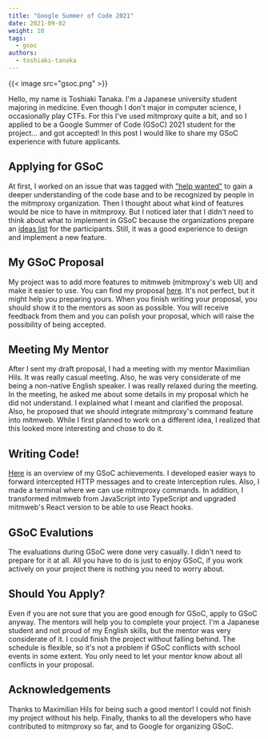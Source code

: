 ```yaml
---
title: "Google Summer of Code 2021"
date: 2021-09-02
weight: 10
tags:
  - gsoc
authors:
  - toshiaki-tanaka
---
```


{{< image src="gsoc.png" >}}

Hello, my name is Toshiaki Tanaka. I'm a Japanese university student majoring in medicine. Even though I don't major in
computer science, I occasionally play CTFs. For this I've used mitmproxy quite a bit, and so I applied to be a Google
Summer of Code (GSoC) 2021 student for the project... and got accepted!
In this post I would like to share my GSoC experience with future applicants.

<!--more-->

## Applying for GSoC

At first, I worked on an issue that was tagged
with ["help wanted"](https://github.com/mitmproxy/mitmproxy/labels/help%20wanted)
to gain a deeper understanding of the code base and to be recognized by people in the mitmproxy organization. Then I
thought about what kind of features would be nice to have in mitmproxy. But I noticed later that I didn't need to think
about what to implement in GSoC because the organizations prepare
an [ideas list](https://github.com/mitmproxy/mitmproxy/issues/4404) for the participants. Still, it was a good
experience to design and implement a new feature.

## My GSoC Proposal

My project was to add more features to mitmweb (mitmproxy's web UI) and make it easier to use. You can find my proposal
[here](https://docs.google.com/document/d/1CqnkSsZUX9ZIzV3-YLwZ2YFDbYU50fYGuY57ohBmkPQ/). It's not perfect, but it might
help you preparing yours. When you finish writing your proposal, you should show it to the mentors as soon as possible.
You will receive feedback from them and you can polish your proposal, which will raise the possibility of being
accepted.

## Meeting My Mentor

After I sent my draft proposal, I had a meeting with my mentor Maximilian Hils. It was really casual meeting. Also, he
was very considerate of me being a non-native English speaker. I was really relaxed during the meeting. In the meeting,
he asked me about some details in my proposal which he did not understand. I explained what I meant and clarified the
proposal. Also, he proposed that we should integrate mitmproxy's command feature into mitmweb. While I first planned to
work on a different idea, I realized that this looked more interesting and chose to do it.

## Writing Code!

[Here](https://gist.github.com/gorogoroumaru/32aec49d469d10be870953526e14d6ab#file-gsoc2021report-md) is an overview of
my GSoC achievements. I developed easier ways to forward intercepted HTTP messages and to create interception rules.
Also, I made a terminal where we can use mitmproxy commands. In addition, I transformed mitmweb from JavaScript into
TypeScript and upgraded mitmweb's React version to be able to use React hooks.

## GSoC Evalutions

The evaluations during GSoC were done very casually. I didn't need to prepare for it at all. All you have to do is just
to enjoy GSoC, if you work actively on your project there is nothing you need to worry about.

## Should You Apply?

Even if you are not sure that you are good enough for GSoC, apply to GSoC anyway. The mentors will help you to complete
your project. I'm a Japanese student and not proud of my English skills, but the mentor was very considerate of it. I
could finish the project without falling behind. The schedule is flexible, so it's not a problem if GSoC conflicts with
school events in some extent. You only need to let your mentor know about all conflicts in your proposal.

## Acknowledgements

Thanks to Maximilian Hils for being such a good mentor! I could not finish my project without his help. Finally, thanks
to all the developers who have contributed to mitmproxy so far, and to Google for organizing GSoC.
